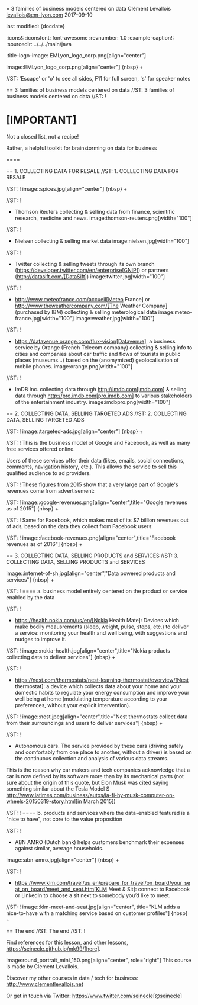 = 3 families of business models centered on data
Clément Levallois <levallois@em-lyon.com>
2017-09-10

last modified: {docdate}

:icons!:
:iconsfont:   font-awesome
:revnumber: 1.0
:example-caption!:
:sourcedir: ../../../main/java

:title-logo-image: EMLyon_logo_corp.png[align="center"]

image::EMLyon_logo_corp.png[align="center"]
{nbsp} +

//ST: 'Escape' or 'o' to see all sides, F11 for full screen, 's' for speaker notes


== 3 families of business models centered on data
//ST: 3 families of business models centered on data
//ST: !

[IMPORTANT]
====
Not a closed list, not a recipe!

Rather, a helpful toolkit for brainstorming on data for business

====

== 1. COLLECTING DATA FOR RESALE
//ST: 1. COLLECTING DATA FOR RESALE

//ST: !
image::spices.jpg[align="center"]
{nbsp} +

//ST: !
- Thomson Reuters collecting & selling data from finance, scientific research, medicine and news. image:thomson-reuters.png[width="100"]

//ST: !
- Nielsen collecting & selling market data image:nielsen.jpg[width="100"]

//ST: !
- Twitter collecting & selling tweets through its own branch (https://developer.twitter.com/en/enterprise[GNIP]) or partners (http://datasift.com/[DataSift]) image:twitter.jpg[width="100"]

//ST: !
- http://www.meteofrance.com/accueil[Meteo France] or http://www.theweathercompany.com/[The Weather Company] (purchased by IBM) collecting & selling meterological data image:meteo-france.jpg[width="100"] image:weather.jpg[width="100"]

//ST: !
- https://datavenue.orange.com/flux-vision[Datavenue], a business service by Orange (French Telecom company) collecting & selling info to cities and companies about car traffic and flows of tourists in public places (museums…) based on the (anomymized) geolocalisation of mobile phones. image:orange.png[width="100"]

//ST: !
- ImDB Inc. collecting data through http://imdb.com[imdb.com] & selling data through http://pro.imdb.com[pro.imdb.com] to various stakeholders of the entertainment industry. image:imdbpro.png[width="100"]

== 2. COLLECTING DATA, SELLING TARGETED ADS
//ST: 2. COLLECTING DATA, SELLING TARGETED ADS

//ST: !
image::targeted-ads.jpg[align="center"]
{nbsp} +

//ST: !
This is the business model of Google and Facebook, as well as many free services offered online.

Users of these services offer their data (likes, emails, social connections, comments, navigation history, etc.).
This allows the service to sell this qualified audience to ad providers.

//ST: !
These figures from 2015 show that a very large part of Google's revenues come from advertisement:

//ST: !
image::google-revenues.png[align="center",title="Google revenues as of 2015"]
{nbsp} +

//ST: !
Same for Facebook, which makes most of its $7 billion revenues out of ads, based on the data they collect from Facebook users:

//ST: !
image::facebook-revenues.png[align="center",title="Facebook revenues as of 2016"]
{nbsp} +


== 3. COLLECTING DATA, SELLING PRODUCTS and SERVICES
//ST: 3. COLLECTING DATA, SELLING PRODUCTS and SERVICES

image::internet-of-sh.jpg[align="center","Data powered products and services"]
{nbsp} +

//ST: !
==== a. business model entirely centered on the product or service enabled by the data

//ST: !
- https://health.nokia.com/us/en/[Nokia Health Mate]: Devices which make bodily meausrements (sleep, weight, pulse, steps, etc.) to deliver a service: monitoring your health and well being, with suggestions and nudges to improve it.

//ST: !
image::nokia-health.jpg[align="center",title="Nokia products collecting data to deliver services"]
{nbsp} +

//ST: !
- https://nest.com/thermostats/nest-learning-thermostat/overview/[Nest thermostat]: a device which collects data about your home and your domestic habits to regulate your energy consumption and improve your well being at home (modulating temperature according to your preferences, without your explicit intervention).

//ST: !
image::nest.jpeg[align="center",title="Nest thermostats collect data from their surroundings and users to deliver services"]
{nbsp} +

//ST: !
- Autonomous cars. The service provided by these cars (driving safely and comfortably from one place to another, without a driver) is based on the continuous collection and analysis of various data streams.

This is the reason why car makers and tech companies acknowledge that a car is now defined by its software more than by its mechanical parts (not sure about the origin of this quote, but Elon Musk was cited saying something similar about the Tesla Model S http://www.latimes.com/business/autos/la-fi-hy-musk-computer-on-wheels-20150319-story.html[in March 2015])

//ST: !
==== b. products and services where the data-enabled featured is a "nice to have", not core to the value proposition

//ST: !
- ABN AMRO (Dutch bank) helps customers benchmark their expenses against similar, average households.

image::abn-amro.jpg[align="center"]
{nbsp} +

//ST: !
- https://www.klm.com/travel/us_en/prepare_for_travel/on_board/your_seat_on_board/meet_and_seat.htm[KLM Meet & Sit]: connect to Facebook or LinkedIn to choose a sit next to somebody you’d like to meet.

//ST: !
image::klm-meet-and-seat.jpg[align="center", title="KLM adds a nice-to-have with a matching service based on customer profiles"]
{nbsp} +


== The end
//ST: The end
//ST: !

Find references for this lesson, and other lessons, https://seinecle.github.io/mk99/[here].

image:round_portrait_mini_150.png[align="center", role="right"]
This course is made by Clement Levallois.

Discover my other courses in data / tech for business: http://www.clementlevallois.net

Or get in touch via Twitter: https://www.twitter.com/seinecle[@seinecle]
